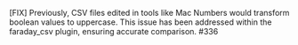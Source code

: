 [FIX] Previously, CSV files edited in tools like Mac Numbers would transform boolean values to uppercase. This issue has been addressed within the faraday_csv plugin, ensuring accurate comparison. #336
